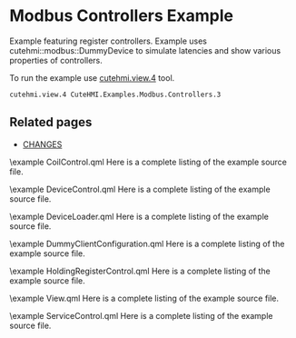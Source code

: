 # Modbus Controllers Example

Example featuring register controllers. Example uses cutehmi::modbus::DummyDevice to simulate latencies and show various properties
of controllers.

To run the example use [cutehmi.view.4](../../../../../tools/cutehmi.view.4/) tool.
```
cutehmi.view.4 CuteHMI.Examples.Modbus.Controllers.3
```

## Related pages

- [CHANGES](CHANGES.md)

\example CoilControl.qml
Here is a complete listing of the example source file.

\example DeviceControl.qml
Here is a complete listing of the example source file.

\example DeviceLoader.qml
Here is a complete listing of the example source file.

\example DummyClientConfiguration.qml
Here is a complete listing of the example source file.

\example HoldingRegisterControl.qml
Here is a complete listing of the example source file.

\example View.qml
Here is a complete listing of the example source file.

\example ServiceControl.qml
Here is a complete listing of the example source file.
